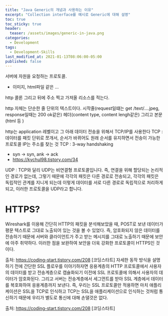```yaml
---
title: "Java Generic의 개념과 사용하는 이유"
excerpt: "Collection interface를 예시로 Generic에 대해 설명"
toc: true
toc_sticky: true
header:
  teaser: /assets/images/generic-in-java.png
categories:
  - Development 
tags:
  - Development-Skills
last_modified_at: 2021-01-13T08:06:00-05:00
published: false
---
```


서버에 자원을 요청하는 프로토콜.
- 이미지, html파일 같은 ...

http 콜론 그리고 뒤에 주소 찍고 가져올 리소스를 적는다.

http 자체는 단순한 줄 단위의 텍스트이다.
시작줄(request일떄는 get /text/....jpeg, response일때는 200 ok같은)
헤더(content type, content lengh같은)
그리고 본문(html 등 )

http는 application 레벨이고 그 아래
데이터 전송을 위해서 TCP/IP를 사용한다
TCP : 데이터를 패킷 단위로 쪼개서, 순서가 바뀌어도 원래 순서를 유지하면서 전송이 가능한 프로토콜 
IP는 주소를 찾는 것
TCP : 3-way handshaking
- syn -> syn, ank -> ack
- https://kychul98.tistory.com/34



UDP : 
TCP와 달리 UDP는 비연결형 프로토콜입니다. 즉, 연결을 위해 할당되는 논리적인 경로가 없는데, 
그렇기 때문에 각각의 패킷은 다른 경로로 전송되고, 각각의 패킷은 독립적인 관계를 지니게 되는데 이렇게 데이터를 서로
다른 경로로 독립적으로 처리하게 되고, 이러한 프로토콜을 UDP라고 합니다. 


# HTTPS?
Wireshark를 이용해 간단히 HTTP의 패킷을 분석해보았을 때, POST로 보낸 데이터가 평문 텍스트로 그대로 노출되어 있는 것을 볼 수 있었다. 즉, 암호화되지 않은 데이터를 전송하기 때문에 서버와 클라이언트가 주고 받는 메시지를 그대로 노출하기 때문에 보안에 아주 취약하다. 이러한 점을 보완하여 보안을 더욱 강화한 프로토콜이 HTTPS인 것이다. 

출처: https://coding-start.tistory.com/208 [코딩스타트]
자세한 동작 방식을 설명하기 전에 간단한 SSL 플로우를 이야기하자면 응용계층의 HTTP 프로토콜에서 사용자의 데이터를 받고 전송계층으로 캡슐화되기 이전에 SSL 프로토콜에 의해서 사용자의 데이터가 암호화된다. 그리고 서버는 전송계층에서 세그먼트를 받아 SSL 계층에서 데이터를 복호화하여 응용계층까지 보낸다. 즉, 우리는 SSL 프로토콜만 적용하면 마치 애플리케이션은 SSL을 TCP로 인식하고 TCP는 SSL을 애플리케이션으로 인식하는 것처럼 통신하기 때문에 우리가 별도로 통신에 대해 손댈것은 없다.

출처: https://coding-start.tistory.com/208 [코딩스타트]